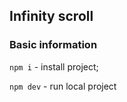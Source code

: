## Infinity scroll

### Basic information

`npm i` - install project;

`npm dev` - run local project
